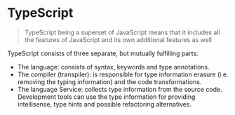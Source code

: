 # TypeScript

> TypeScript being a superset of JavaScript means that it includes all the features of JavaScript and its own additional features as well

TypeScript consists of three separate, but mutually fulfilling parts:
- The language: consists of syntax, keywords and type annotations.
- The compiler (transpiler): is responsible for type information erasure (i.e. removing the typing information) and the code transformations.
- The language Service: collects type information from the source code. Development tools can use the type information for providing intellisense, type hints and possible refactoring alternatives.